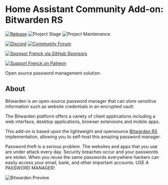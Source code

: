 # Home Assistant Community Add-on: Bitwarden RS

[![Release][release-shield]][release] ![Project Stage][project-stage-shield] ![Project Maintenance][maintenance-shield]

[![Discord][discord-shield]][discord] [![Community Forum][forum-shield]][forum]

[![Sponsor Frenck via GitHub Sponsors][github-sponsors-shield]][github-sponsors]

[![Support Frenck on Patreon][patreon-shield]][patreon]

Open source password management solution.

## About

Bitwarden is an open-source password manager that can store sensitive
information such as website credentials in an encrypted vault.

The Bitwarden platform offers a variety of client applications including
a web interface, desktop applications, browser extensions and mobile apps.

This add-on is based upon the lightweight and opensource
[Bitwarden RS][bitwarden-rs] implementation, allowing you to self-host
this amazing password manager.

Password theft is a serious problem. The websites and apps that you use are
under attack every day. Security breaches occur and your passwords are stolen.
When you reuse the same passwords everywhere hackers can easily access your
email, bank, and other important accounts. USE A PASSWORD MANAGER!

![Bitwarden Preview][screenshot]

[bitwarden-rs]: https://github.com/dani-garcia/bitwarden_rs
[discord-shield]: https://img.shields.io/discord/478094546522079232.svg
[discord]: https://discord.me/hassioaddons
[forum-shield]: https://img.shields.io/badge/community-forum-brightgreen.svg
[forum]: https://community.home-assistant.io/t/home-assistant-community-add-on-bitwarden-rs/115573?u=frenck
[github-sponsors-shield]: https://frenck.dev/wp-content/uploads/2019/12/github_sponsor.png
[github-sponsors]: https://github.com/sponsors/frenck
[maintenance-shield]: https://img.shields.io/maintenance/yes/2020.svg
[patreon-shield]: https://frenck.dev/wp-content/uploads/2019/12/patreon.png
[patreon]: https://www.patreon.com/frenck
[project-stage-shield]: https://img.shields.io/badge/project%20stage-experimental-yellow.svg
[release-shield]: https://img.shields.io/badge/version-v0.6.2-blue.svg
[release]: https://github.com/hassio-addons/addon-bitwarden/tree/v0.6.2
[screenshot]: https://github.com/hassio-addons/addon-bitwarden/raw/master/images/screenshot.png
